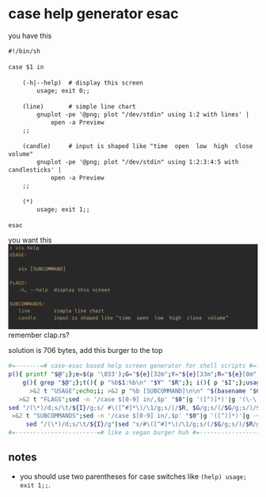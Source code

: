 # case help generator esac

you have this
```
#!/bin/sh

case $1 in

	(-h|--help)  # display this screen
		usage; exit 0;;

	(line)       # simple line chart
		gnuplot -pe '@png; plot "/dev/stdin" using 1:2 with lines' |
			open -a Preview
	;;

	(candle)     # input is shaped like "time  open  low  high  close  volume"
		gnuplot -pe '@png; plot "/dev/stdin" using 1:2:3:4:5 with candlesticks' |
			open -a Preview
	;;

	(*)
		usage; exit 1;;

esac
```

you want this
![Demonstration](demonstration.png)
remember clap.rs?

solution is 706 bytes, add this burger to the top
```sh
#=-------=# case-esac based help screen generator for shell scripts #=-------=#
p(){ printf "$@";};e=$(p '\033');G="${e}[32m";Y="${e}[33m";R="${e}[0m";I="   ";
    g(){ grep "$@";};t(){ p "%b$1:%b\n" "$Y" "$R";}; i(){ p "$I";};usage(){
      >&2 t "USAGE";echo;i; >&2 p "%b [SUBCOMMAND]\n\n" "$(basename "$0")"
   >&2 t "FLAGS";sed -n '/case $[0-9] in/,$p' "$0"|g '([^)]*)'|g '(\-\|(\--'|
sed "/(\*)/d;s/\t/${I}/g;s/ #\([^#]*\)/\1/g;s/|/$R, $G/g;s/(/$G/g;s/)/$R/g";echo
 >&2 t "SUBCOMMANDS";sed -n '/case $[0-9] in/,$p' "$0"|g '([^)]*)'|g -v '(\-'|
     sed "/(\*)/d;s/\t/${I}/g"|sed "s/#\([^#]*\)/\1/g;s/(/$G/g;s/)/$R/g";}
#=-----------------------=# like a vegan burger huh #=-----------------------=#
```

## notes

- you should use two parentheses for case switches like `(help) usage; exit
  1;;`.
